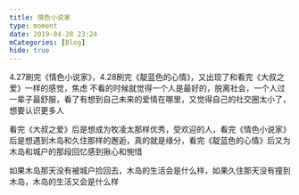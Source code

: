 ```yaml
---
title: 情色小说家
type: moment
date: 2019-04-28 23:24
mCategories: [Blog]
hide: true
---
```


4.27刷完《情色小说家》，4.28刷完《靛蓝色的心情》，又出现了和看完《大叔之爱》一样的感觉，焦虑
不看的时候就觉得一个人是最好的，脱离社会，一个人过一辈子最舒服，看了有想到自己未来的爱情在哪里，又觉得自己的社交圈太小了，想要认识更多人

看完《大叔之爱》后是想成为牧凌太那样优秀，受欢迎的人，看完《情色小说家》后是想遇到木岛和久住那样的邂逅，真的就是缘分，看完《靛蓝色的心情》后又为木岛和城户的那段回忆感到揪心和惋惜

如果木岛那天没有被城户捡回去，木岛的生活会是什么样，如果久住那天没有撞到木岛，木岛的生活又会是什么样